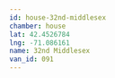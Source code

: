 ```yaml
---
id: house-32nd-middlesex
chamber: house
lat: 42.4526784
lng: -71.086161
name: 32nd Middlesex
van_id: 091
---
```

